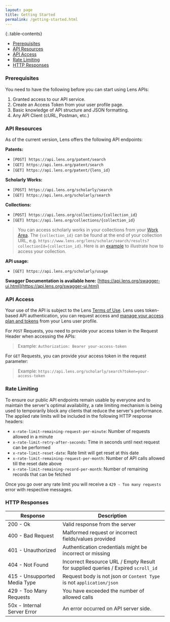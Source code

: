 ```yaml
---
layout: page
title: Getting Started
permalink: /getting-started.html
---
```


{:.table-contents}
- [Prerequisites](#prerequisites)
- [API Resources](#api-resources)
- [API Access](#api-access)
- [Rate Limiting](#rate-limiting)
- [HTTP Responses](#http-responses)


### Prerequisites

You need to have the following before you can start using Lens APIs:

1. Granted access to our API service.
2. Create an Access Token from your user profile page.
3. Basic knowledge of API structure and JSON formatting.
4. Any API Client (cURL, Postman, etc.)

### API Resources

As of the current version, Lens offers the following API endpoints:

**Patents:** 
- `[POST] https://api.lens.org/patent/search`
- `[GET] https://api.lens.org/patent/search`
- `[GET] https://api.lens.org/patent/{lens_id}`

**Scholarly Works:** 
- `[POST] https://api.lens.org/scholarly/search`
- `[GET] https://api.lens.org/scholarly/search`

**Collections:** 
- `[POST] https://api.lens.org/collections/{collection_id}`
- `[GET] https://api.lens.org/collections/{collection_id}`

> You can access scholarly works in your collections from your [Work Area]. The `{collection_id}` can be found at the end of your collection URL, e.g. `https://www.lens.org/lens/scholar/search/results?collectionId={collection_id}`.
> Here is an [example](examples-scholar.html#access-your-collection) to illustrate how to access your collection.

**API usage:** 
- `[GET] https://api.lens.org/scholarly/usage`

**Swagger Documentation is available here:** [https://api.lens.org/swagger-ui.html](https://api.lens.org/swagger-ui.html)

### API Access

Your use of the API is subject to the Lens [Terms of Use]. Lens uses token-based API authentication, you can request access and [manage your access plan and tokens] from your Lens user profile.

For `POST` Requests, you need to provide your access token in the Request Header when accessing the APIs:
>Example: ```Authorization: Bearer your-access-token```

For `GET` Requests, you can provide your access token in the request parameter:
>Example: ```https://api.lens.org/scholarly/search?token=your-access-token```

### Rate Limiting

To ensure our public API endpoints remain usable by everyone and to maintain the server's optimal availability, a rate limiting mechanism is being used to temporarily block any clients that reduce the server's performance. The applied rate limits will be included in the following HTTP response headers:

- `x-rate-limit-remaining-request-per-minute`: Number of requests allowed in a minute
- `x-rate-limit-retry-after-seconds`: Time in seconds until next request can be performed
- `x-rate-limit-reset-date`: Rate limit will get reset at this date
- `x-rate-limit-remaining-request-per-month`: Number of API calls allowed till the reset date above
- `x-rate-limit-remaining-record-per-month`: Number of remaining records that can be fetched

Once you go over any rate limit you will receive a `429 - Too many requests` error with respective messages.

### HTTP Responses

Response |  Description  |  
 ------- | -------|
200 - Ok | Valid response from the server
400 - Bad Request | Malformed request or incorrect fields/values provided
401 - Unauthorized | Authentication credentials might be incorrect or missing
404 - Not Found | Incorrect Resource URL / Empty Result for supplied queries / Expired `scroll_id`
415 - Unsupported Media Type | Request body is not json or `Content Type` is not `application/json`
429 - Too Many Requests | You have exceeded the number of allowed calls
50x	- Internal Server Error	| An error occurred on API server side.

[manage your access plan and tokens]: <http://lens.org/lens/user/subscriptions>
[Terms of Use]: <https://about.lens.org/policies/#termsuse>
[Work Area]: <https://www.lens.org/lens/user/collections>
